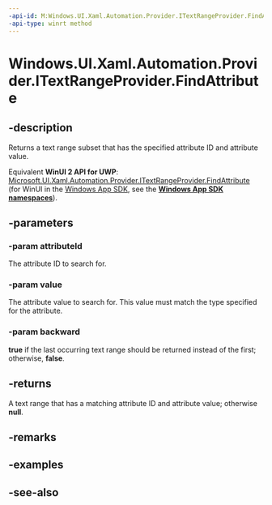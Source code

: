 ```yaml
---
-api-id: M:Windows.UI.Xaml.Automation.Provider.ITextRangeProvider.FindAttribute(System.Int32,System.Object,System.Boolean)
-api-type: winrt method
---
```


<!-- Method syntax
public Windows.UI.Xaml.Automation.Provider.ITextRangeProvider FindAttribute(System.Int32 attributeId, System.Object value, System.Boolean backward)
-->

# Windows.UI.Xaml.Automation.Provider.ITextRangeProvider.FindAttribute

## -description
Returns a text range subset that has the specified attribute ID and attribute value.

Equivalent **WinUI 2 API for UWP**: [Microsoft.UI.Xaml.Automation.Provider.ITextRangeProvider.FindAttribute](/windows/winui/api/microsoft.ui.xaml.automation.provider.itextrangeprovider.findattribute) (for WinUI in the [Windows App SDK](/windows/apps/windows-app-sdk/), see the **[Windows App SDK namespaces](/windows/windows-app-sdk/api/winrt/)**).

## -parameters
### -param attributeId
The attribute ID to search for.

### -param value
The attribute value to search for. This value must match the type specified for the attribute.

### -param backward
**true** if the last occurring text range should be returned instead of the first; otherwise, **false**.

## -returns
A text range that has a matching attribute ID and attribute value; otherwise **null**.

## -remarks

## -examples

## -see-also

